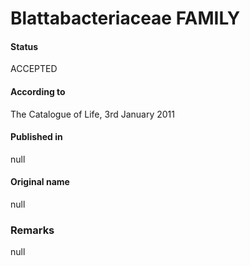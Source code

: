 # Blattabacteriaceae FAMILY

#### Status
ACCEPTED

#### According to
The Catalogue of Life, 3rd January 2011

#### Published in
null

#### Original name
null

### Remarks
null